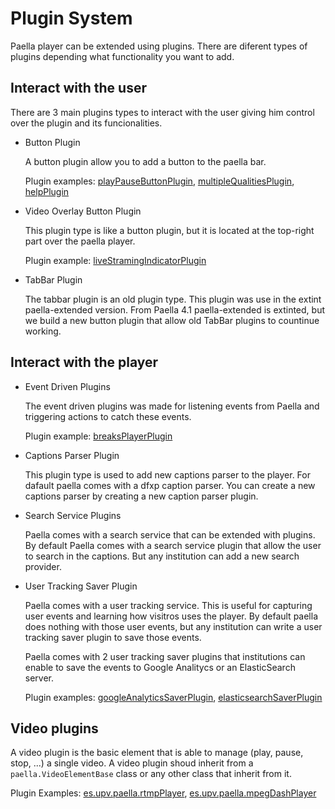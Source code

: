---
---

# Plugin System

Paella player can be extended using plugins. There are diferent types of plugins depending
what functionality you want to add.

## Interact with the user
There are 3 main plugins types to interact with the user giving him control over
the plugin and its funcionalities.

- Button Plugin
  
  A button plugin allow you to add a button to the paella bar.
  
  Plugin examples: [playPauseButtonPlugin](../adopters/plugins/es.upv.paella.playPauseButtonPlugin.md),
  [multipleQualitiesPlugin](../adopters/plugins/es.upv.paella.multipleQualitiesPlugin.md),
  [helpPlugin](../adopters/plugins/es.upv.paella.helpPlugin.md)
  
  
  
  
- Video Overlay Button Plugin

  This plugin type is like a button plugin, but it is located at the top-right part over the paella player.
  
  Plugin example: [liveStramingIndicatorPlugin](../adopters/plugins/es.upv.paella.liveStramingIndicatorPlugin.md)

- TabBar Plugin

  The tabbar plugin is an old plugin type. This plugin was use in the extint paella-extended version.
  From Paella 4.1 paella-extended is extinted, but we build a new button plugin that allow old TabBar
  plugins to countinue working.
  
##  Interact with the player

- Event Driven Plugins

  The event driven plugins was made for listening events from Paella and triggering actions to catch these events.

  Plugin example: [breaksPlayerPlugin](../adopters/plugins/es.upv.paella.breaksPlayerPlugin.md)

- Captions Parser Plugin

  This plugin type is used to add new captions parser to the player. For dafault paella comes with a dfxp caption
  parser. You can create a new captions parser by creating a new caption parser plugin.
  
- Search Service Plugins

  Paella comes with a search service that can be extended with plugins. By default Paella comes with a search
  service plugin that allow the user to search in the captions. But any institution can add a new search provider.
  
- User Tracking Saver Plugin

  Paella comes with a user tracking service. This is useful for capturing user events and learning how visitros
  uses the player. By default paella does nothing with those user events, but any institution can write a user
  tracking saver plugin to save those events.
  
  Paella comes with 2 user tracking saver plugins that institutions can enable to save the events to
  Google Analitycs or an ElasticSearch server.
  
  Plugin examples: [googleAnalyticsSaverPlugin](../adopters/plugins/es.upv.paella.usertracking.googleAnalyticsSaverPlugin.md),
  [elasticsearchSaverPlugin](../adopters/plugins/es.upv.paella.usertracking.elasticsearchSaverPlugin.md)

## Video plugins
A video plugin is the basic element that is able to manage (play, pause, stop, ...) a single video.
A video plugin shoud inherit from a `paella.VideoElementBase` class or any other class that inherit from it.

Plugin Examples: [es.upv.paella.rtmpPlayer](../adopters/plugins/es.upv.paella.rtmpPlayer), [es.upv.paella.mpegDashPlayer](../adopters/plugins/es.upv.paella.mpegDashPlayer)
